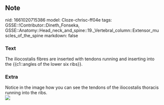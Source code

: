 ## Note
nid: 1661020715386
model: Cloze-chrisc-ff04e
tags: GSSE::!Contributor::Dineth_Fonseka, GSSE::Anatomy::Head_neck_and_spine::19._Vertebral_column::Extensor_muscles_of_the_spine
markdown: false

### Text
<div>
  The iliocostalis fibres are inserted with tendons running and
  inserting into the {{c1::angles of the lower six ribs}}.
</div>

### Extra
<div>
  Notice in the image how you can see the tendons of the
  iliocostalis thoracis running into the ribs.
</div>
<div><img src=
"paste-7c8364c61d38e78d07eb1f94aec494ce13fcedd2.jpg"></div>
